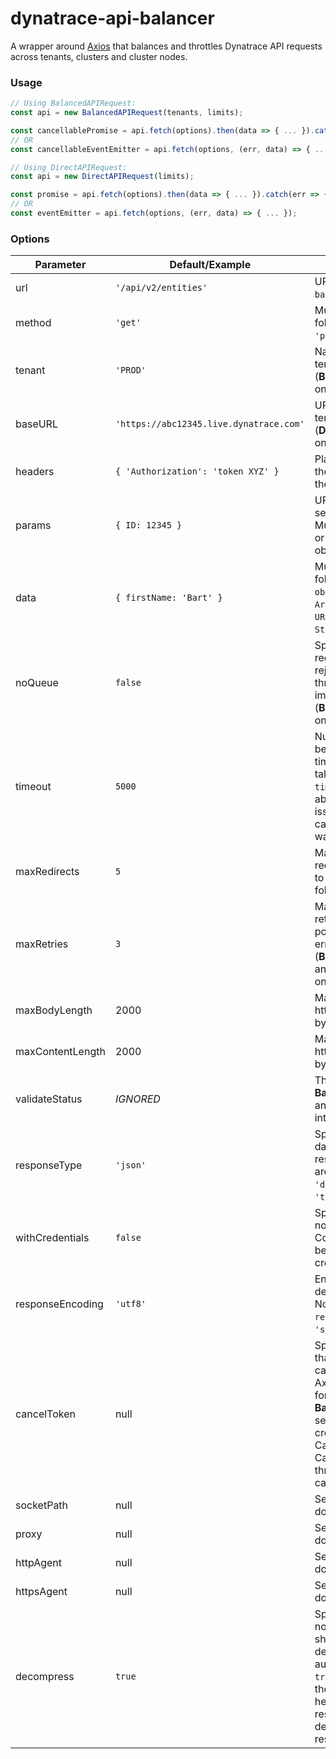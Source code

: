 # dynatrace-api-balancer
A wrapper around [Axios](https://axios-http.com/docs/req_config "Axios") that balances and throttles Dynatrace API requests across tenants, clusters and cluster nodes.

### Usage
```javascript
// Using BalancedAPIRequest:
const api = new BalancedAPIRequest(tenants, limits);

const cancellablePromise = api.fetch(options).then(data => { ... }).catch(err => { ... });
// OR 
const cancellableEventEmitter = api.fetch(options, (err, data) => { ... });

// Using DirectAPIRequest:
const api = new DirectAPIRequest(limits);

const promise = api.fetch(options).then(data => { ... }).catch(err => { ... });
// OR
const eventEmitter = api.fetch(options, (err, data) => { ... });
```

### Options

| Parameter    | Default/Example | Explanation     |
|--------------|---------|-----------------|
| url          | `'/api/v2/entities'` | URL relative to the `baseURL` or the `tenant`.  |
| method       | `'get'`   | Must be one of the following: `'get'`,  `'put'`,  `'post'`,  `'delete'`.  |
| tenant       | `'PROD'` | Name of the Dynatrace tenant (**BalancedAPIRequest** only) |
| baseURL      | `'https://abc12345.live.dynatrace.com'`  | URL of the Dynatrace tenant (**DirectAPIRequest** only). |
| headers      | `{ 'Authorization': 'token XYZ' }` | Plain `object` containing the headers to be set in the request. |
| params       | `{ ID: 12345 }`         | URL parameters to be sent with the request. Must be a plain `object` or a `URLSearchParams` object.
| data         | `{ firstName: 'Bart' }` | Must be of one of the following types: `string`, `object`, `ArrayBuffer`, `ArrayBufferView`, `URLSearchParams`, `Stream`, `Buffer`. |
| noQueue      | `false` | Specifies whether the request should be rejected if due to throttling it cannot immediately be issued  (**BalancedAPIRequest** only).
| timeout      | `5000`  | Number of milliseconds before the request times out. If the request takes longer than `timeout`, it will be aborted (if it has been issued already) or cancelled (if it is still waiting in a queue).
| maxRedirects | `5`     | Maximum number of redirects to follow. If set to 0, no redirects will be followed.
| maxRetries   | `3`     | Maximum number of retries allowed if a potentially transient error is encountered (**BalancedAPIRequest** and **DirectAPIRequest** only).
| maxBodyLength    | 2000 | Maximum size of the http request content in bytes.
| maxContentLength | 2000 | Maximum size of the http response content in bytes.
| validateStatus   | *IGNORED* | This parameter is set by **BalancedAPIRequest** and **DirectAPIRequest** internally.
| responseType     | `'json'` | Specifies the type of data that the server will respond with. Options are: `'arraybuffer'`, `'document'`, `'json'`, `'text'`, `'stream'`.
| withCredentials  | `false`  | Specifies whether or not cross-site Access-Control requests should be made using credentials.
| responseEncoding | `'utf8'` | Encoding to use for decoding responses. Note: Ignored when `responseType` is `'stream'`.
| cancelToken      | null | Specifies a cancel token that can be used to cancel the request. See Axios documentation for details. Note that **BalancedAPIRequest** sets this property to create and return a CancellablePromise or a CancellableEventEmitter through which requests can be cancelled.
| socketPath | null | See Axios documentation.
| proxy      | null | See Axios documentation.
| httpAgent  | null | See Axios documentation.
| httpsAgent | null | See Axios documentation.
| decompress | `true` | Specifies whether or not the response body should be decompressed automatically. If set to `true` will also remove the `'content-encoding'` header from the responses objects of all decompressed responses.
